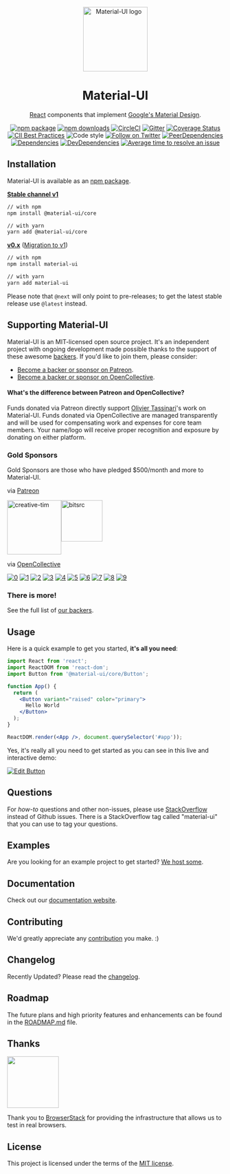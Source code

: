 <p align="center">
  <a href="https://material-ui.com/" rel="noopener" target="_blank"><img width="150" src="https://material-ui.com/static/images/material-ui-logo.svg" alt="Material-UI logo"></a></p>
</p>

<h1 align="center">Material-UI</h1>

<div align="center">

[React](http://facebook.github.io/react/) components that implement [Google's Material Design](https://www.google.com/design/spec/material-design/introduction.html).

[![npm package](https://img.shields.io/npm/v/@material-ui/core/latest.svg)](https://www.npmjs.com/package/@material-ui/core)
[![npm downloads](https://img.shields.io/npm/dm/@material-ui/core.svg)](https://www.npmjs.com/package/@material-ui/core)
[![CircleCI](https://img.shields.io/circleci/project/github/mui-org/material-ui/master.svg)](https://circleci.com/gh/mui-org/material-ui/tree/master)
[![Gitter](https://img.shields.io/badge/gitter-join%20chat-f81a65.svg)](https://gitter.im/callemall/material-ui?utm_source=badge&utm_medium=badge&utm_campaign=pr-badge&utm_content=badge)
[![Coverage Status](https://img.shields.io/codecov/c/github/mui-org/material-ui/master.svg)](https://codecov.io/gh/mui-org/material-ui/branch/master)
[![CII Best Practices](https://bestpractices.coreinfrastructure.org/projects/1320/badge)](https://bestpractices.coreinfrastructure.org/projects/1320)
![Code style](https://img.shields.io/badge/code_style-prettier-ff69b4.svg)
[![Follow on Twitter](https://img.shields.io/twitter/follow/MaterialUI.svg?label=follow+Material-UI)](https://twitter.com/MaterialUI)
[![PeerDependencies](https://img.shields.io/david/peer/mui-org/material-ui.svg)](https://david-dm.org/mui-org/material-ui?type=peer)
[![Dependencies](https://img.shields.io/david/mui-org/material-ui.svg)](https://david-dm.org/mui-org/material-ui)
[![DevDependencies](https://img.shields.io/david/dev/mui-org/material-ui.svg)](https://david-dm.org/mui-org/material-ui?type=dev)
[![Average time to resolve an issue](http://isitmaintained.com/badge/resolution/mui-org/material-ui.svg)](http://isitmaintained.com/project/mui-org/material-ui "Average time to resolve an issue")

</div>

## Installation

Material-UI is available as an [npm package](https://www.npmjs.com/package/@material-ui/core).

**[Stable channel v1](https://material-ui.com/)**
```sh
// with npm
npm install @material-ui/core

// with yarn
yarn add @material-ui/core
```

**[v0.x](https://v0.material-ui.com/)** ([Migration to v1](https://material-ui.com/guides/migration-v0x/))
```sh
// with npm
npm install material-ui

// with yarn
yarn add material-ui
```


Please note that `@next` will only point to pre-releases; to get the latest stable release use `@latest` instead.

## Supporting Material-UI

Material-UI is an MIT-licensed open source project. It's an independent project with ongoing development made possible thanks to the support of these awesome [backers](/BACKERS.md). If you'd like to join them, please consider:
- [Become a backer or sponsor on Patreon](https://www.patreon.com/oliviertassinari).
- [Become a backer or sponsor on OpenCollective](https://opencollective.com/material-ui).

#### What's the difference between Patreon and OpenCollective?

Funds donated via Patreon directly support [Olivier Tassinari](https://github.com/oliviertassinari)'s work on Material-UI.
Funds donated via OpenCollective are managed transparently and will be used for compensating work and expenses for core team members.
Your name/logo will receive proper recognition and exposure by donating on either platform.

### Gold Sponsors

Gold Sponsors are those who have pledged $500/month and more to Material-UI.

via [Patreon](https://www.patreon.com/oliviertassinari)

<p style="display: flex;">
  <a href="https://www.creative-tim.com/?utm_source=material-ui&utm_medium=docs&utm_campaign=homepage" rel="noopener" target="_blank"><img width="126" src="https://avatars1.githubusercontent.com/u/20172349?s=378" alt="creative-tim" title="Premium Themes"></a>
  <a href="https://bitsrc.io" rel="noopener" target="_blank"><img width="96" src="https://avatars1.githubusercontent.com/u/24789812?s=192" alt="bitsrc" title="The fastest way to share code"></a>
</p>

via [OpenCollective](https://opencollective.com/material-ui)

<a href="https://opencollective.com/material-ui/tiers/gold-sponsors/0/website" rel="noopener" target="_blank"><img src="https://opencollective.com/material-ui/tiers/gold-sponsors/0/avatar.svg" alt="0" /></a>
<a href="https://opencollective.com/material-ui/tiers/gold-sponsors/1/website" rel="noopener" target="_blank"><img src="https://opencollective.com/material-ui/tiers/gold-sponsors/1/avatar.svg" alt="1" /></a>
<a href="https://opencollective.com/material-ui/tiers/gold-sponsors/2/website" rel="noopener" target="_blank"><img src="https://opencollective.com/material-ui/tiers/gold-sponsors/2/avatar.svg" alt="2" /></a>
<a href="https://opencollective.com/material-ui/tiers/gold-sponsors/3/website" rel="noopener" target="_blank"><img src="https://opencollective.com/material-ui/tiers/gold-sponsors/3/avatar.svg" alt="3" /></a>
<a href="https://opencollective.com/material-ui/tiers/gold-sponsors/4/website" rel="noopener" target="_blank"><img src="https://opencollective.com/material-ui/tiers/gold-sponsors/4/avatar.svg" alt="4" /></a>
<a href="https://opencollective.com/material-ui/tiers/gold-sponsors/5/website" rel="noopener" target="_blank"><img src="https://opencollective.com/material-ui/tiers/gold-sponsors/5/avatar.svg" alt="5" /></a>
<a href="https://opencollective.com/material-ui/tiers/gold-sponsors/6/website" rel="noopener" target="_blank"><img src="https://opencollective.com/material-ui/tiers/gold-sponsors/6/avatar.svg" alt="6" /></a>
<a href="https://opencollective.com/material-ui/tiers/gold-sponsors/7/website" rel="noopener" target="_blank"><img src="https://opencollective.com/material-ui/tiers/gold-sponsors/7/avatar.svg" alt="7" /></a>
<a href="https://opencollective.com/material-ui/tiers/gold-sponsors/8/website" rel="noopener" target="_blank"><img src="https://opencollective.com/material-ui/tiers/gold-sponsors/8/avatar.svg" alt="8" /></a>
<a href="https://opencollective.com/material-ui/tiers/gold-sponsors/9/website" rel="noopener" target="_blank"><img src="https://opencollective.com/material-ui/tiers/gold-sponsors/9/avatar.svg" alt="9" /></a>

### There is more!

See the full list of [our backers](/BACKERS.md).

## Usage

Here is a quick example to get you started, **it's all you need**:

```jsx
import React from 'react';
import ReactDOM from 'react-dom';
import Button from '@material-ui/core/Button';

function App() {
  return (
    <Button variant="raised" color="primary">
      Hello World
    </Button>
  );
}

ReactDOM.render(<App />, document.querySelector('#app'));
```

Yes, it's really all you need to get started as you can see in this live and interactive demo:

[![Edit Button](https://codesandbox.io/static/img/play-codesandbox.svg)](https://codesandbox.io/s/4j7m47vlm4)

## Questions

For *how-to* questions and other non-issues,
please use [StackOverflow](http://stackoverflow.com/questions/tagged/material-ui) instead of Github issues.
There is a StackOverflow tag called "material-ui" that you can use to tag your questions.

## Examples

Are you looking for an example project to get started?
[We host some](https://material-ui.com/getting-started/example-projects/).

## Documentation

Check out our [documentation website](https://material-ui.com/).

## Contributing

We'd greatly appreciate any [contribution](/CONTRIBUTING.md) you make. :)

## Changelog

Recently Updated?
Please read the [changelog](https://github.com/mui-org/material-ui/releases).

## Roadmap

The future plans and high priority features and enhancements can be found in the [ROADMAP.md](https://material-ui.com/discover-more/roadmap/) file.

## Thanks

[<img src="https://www.browserstack.com/images/mail/browserstack-logo-footer.png" width="120">](https://www.browserstack.com/)

Thank you to [BrowserStack](https://www.browserstack.com/) for providing the infrastructure that allows us to test in real browsers.

## License

This project is licensed under the terms of the
[MIT license](/LICENSE).
